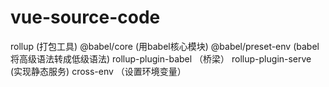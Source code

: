 # vue-source-code

rollup (打包工具)
@babel/core (用babel核心模块)
@babel/preset-env (babel将高级语法转成低级语法)
rollup-plugin-babel （桥梁）
rollup-plugin-serve (实现静态服务)
cross-env （设置环境变量）
